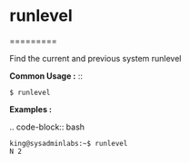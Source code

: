 # runlevel
=========

Find the current and previous system runlevel


**Common Usage :** ::

	$ runlevel

**Examples :**

.. code-block:: bash

	king@sysadminlabs:~$ runlevel
	N 2